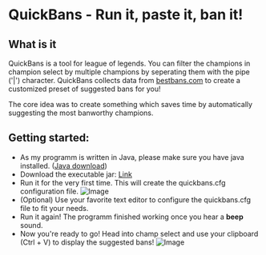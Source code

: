 # QuickBans - Run it, paste it, ban it!
<!--
##Overview
* How to use: [Link](https://github.com/thamma/QuickBans#getting-started)
* Description: [Link](https://github.com/thamma/quickbans#what-is-it)
-->

## What is it
QuickBans is a tool for league of legends. You can filter the champions in champion select by multiple champions by seperating them with the pipe ('|') character. QuickBans collects data from [bestbans.com](http://bestbans.com/) to create a customized preset of suggested bans for you!

The core idea was to create something which saves time by automatically suggesting the most banworthy champions.

## Getting started:
* As my programm is written in Java, please make sure you have java installed. ([Java download](http://www.java.com/en/download/win10.jsp))
* Download the executable jar: [Link](https://github.com/thamma/QuickBans/releases/download/v0.1-alpha/QuickBans.jar)
* Run it for the very first time. This will create the quickbans.cfg configuration file.
![Image](http://i.imgur.com/zllCLti.png)
* (Optional) Use your favorite text editor to configure the quickbans.cfg file to fit your needs.
* Run it again! The programm finished working once you hear a **beep** sound.
* Now you're ready to go! Head into champ select and use your clipboard (Ctrl + V) to display the suggested bans!
![Image](https://media.giphy.com/media/3rgXBxIdlkiBg0b7VK/giphy.gif)
